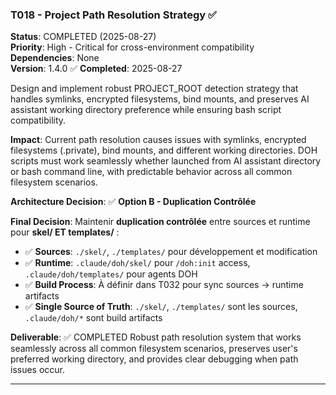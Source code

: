 ### T018 - Project Path Resolution Strategy ✅

**Status**: COMPLETED (2025-08-27)  
**Priority**: High - Critical for cross-environment compatibility  
**Dependencies**: None  
**Version**: 1.4.0 ✅ **Completed**: 2025-08-27

Design and implement robust PROJECT_ROOT detection strategy that handles symlinks, encrypted filesystems, bind mounts,
and preserves AI assistant working directory preference while ensuring bash script compatibility.

**Impact**: Current path resolution causes issues with symlinks, encrypted filesystems (.private), bind mounts, and
different working directories. DOH scripts must work seamlessly whether launched from AI assistant directory or bash
command line, with predictable behavior across all common filesystem scenarios.

**Architecture Decision**: ✅ **Option B - Duplication Contrôlée**

**Final Decision**: Maintenir **duplication contrôlée** entre sources et runtime pour **skel/ ET templates/** :

- ✅ **Sources**: `./skel/`, `./templates/` pour développement et modification
- ✅ **Runtime**: `.claude/doh/skel/` pour `/doh:init` access, `.claude/doh/templates/` pour agents DOH
- ✅ **Build Process**: À définir dans T032 pour sync sources → runtime artifacts
- ✅ **Single Source of Truth**: `./skel/`, `./templates/` sont les sources, `.claude/doh/*` sont build artifacts

**Deliverable**: ✅ COMPLETED Robust path resolution system that works seamlessly across all common filesystem
scenarios, preserves user's preferred working directory, and provides clear debugging when path issues occur.

---

